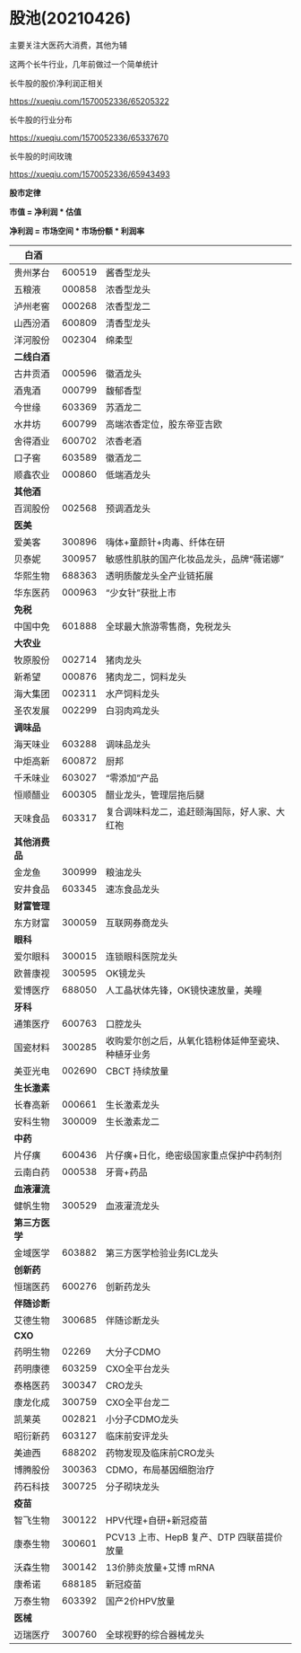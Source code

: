 # 股池(20210426)

主要关注大医药大消费，其他为辅

这两个长牛行业，几年前做过一个简单统计



长牛股的股价净利润正相关

https://xueqiu.com/1570052336/65205322

长牛股的行业分布

https://xueqiu.com/1570052336/65337670

长牛股的时间玫瑰

https://xueqiu.com/1570052336/65943493



**股市定律**  

**市值 = 净利润  *  估值**

**净利润 = 市场空间 * 市场份额 * 利润率** 



| 白酒           |        |                                                    |
| -------------- | ------ | -------------------------------------------------- |
| 贵州茅台       | 600519 | 酱香型龙头                                         |
| 五粮液         | 000858 | 浓香型龙头                                         |
| 泸州老窖       | 000268 | 浓香型龙二                                         |
| 山西汾酒       | 600809 | 清香型龙头                                         |
| 洋河股份       | 002304 | 绵柔型                                             |
| **二线白酒**   |        |                                                    |
| 古井贡酒       | 000596 | 徽酒龙头                                           |
| 酒鬼酒         | 000799 | 馥郁香型                                           |
| 今世缘         | 603369 | 苏酒龙二                                           |
| 水井坊         | 600799 | 高端浓香定位，股东帝亚吉欧                         |
| 舍得酒业       | 600702 | 浓香老酒                                           |
| 口子窖         | 603589 | 徽酒龙二                                           |
| 顺鑫农业       | 000860 | 低端酒龙头                                         |
| **其他酒**     |        |                                                    |
| 百润股份       | 002568 | 预调酒龙头                                         |
| **医美**       |        |                                                    |
| 爱美客         | 300896 | 嗨体+童颜针+肉毒、纤体在研                         |
| 贝泰妮         | 300957 | 敏感性肌肤的国产化妆品龙头，品牌“薇诺娜”           |
| 华熙生物       | 688363 | 透明质酸龙头全产业链拓展                           |
| 华东医药       | 000963 | “少女针”获批上市                                   |
| **免税**       |        |                                                    |
| 中国中免       | 601888 | 全球最大旅游零售商，免税龙头                       |
| **大农业**     |        |                                                    |
| 牧原股份       | 002714 | 猪肉龙头                                           |
| 新希望         | 000876 | 猪肉龙二，饲料龙头                                 |
| 海大集团       | 002311 | 水产饲料龙头                                       |
| 圣农发展       | 002299 | 白羽肉鸡龙头                                       |
| **调味品**     |        |                                                    |
| 海天味业       | 603288 | 调味品龙头                                         |
| 中炬高新       | 600872 | 厨邦                                               |
| 千禾味业       | 603027 | “零添加”产品                                       |
| 恒顺醋业       | 600305 | 醋业龙头，管理层拖后腿                             |
| 天味食品       | 603317 | 复合调味料龙二，追赶颐海国际，好人家、大红袍       |
| **其他消费品** |        |                                                    |
| 金龙鱼         | 300999 | 粮油龙头                                           |
| 安井食品       | 603345 | 速冻食品龙头                                       |
| **财富管理**   |        |                                                    |
| 东方财富       | 300059 | 互联网券商龙头                                     |
| **眼科**       |        |                                                    |
| 爱尔眼科       | 300015 | 连锁眼科医院龙头                                   |
| 欧普康视       | 300595 | OK镜龙头                                           |
| 爱博医疗       | 688050 | 人工晶状体先锋，OK镜快速放量，美瞳                 |
| **牙科**       |        |                                                    |
| 通策医疗       | 600763 | 口腔龙头                                           |
| 国瓷材料       | 300285 | 收购爱尔创之后，从氧化锆粉体延伸至瓷块、种植牙业务 |
| 美亚光电       | 002690 | CBCT 持续放量                                      |
| **生长激素**   |        |                                                    |
| 长春高新       | 000661 | 生长激素龙头                                       |
| 安科生物       | 300009 | 生长激素龙二                                       |
| **中药**       |        |                                                    |
| 片仔癀         | 600436 | 片仔癀+日化，绝密级国家重点保护中药制剂            |
| 云南白药       | 000538 | 牙膏+药品                                          |
| **血液灌流**   |        |                                                    |
| 健帆生物       | 300529 | 血液灌流龙头                                       |
| **第三方医学** |        |                                                    |
| 金域医学       | 603882 | 第三方医学检验业务ICL龙头                          |
| **创新药**     |        |                                                    |
| 恒瑞医药       | 600276 | 创新药龙头                                         |
| **伴随诊断**   |        |                                                    |
| 艾德生物       | 300685 | 伴随诊断龙头                                       |
| **CXO**        |        |                                                    |
| 药明生物       | 02269  | 大分子CDMO                                         |
| 药明康德       | 603259 | CXO全平台龙头                                      |
| 泰格医药       | 300347 | CRO龙头                                            |
| 康龙化成       | 300759 | CXO全平台龙二                                      |
| 凯莱英         | 002821 | 小分子CDMO龙头                                     |
| 昭衍新药       | 603127 | 临床前安评龙头                                     |
| 美迪西         | 688202 | 药物发现及临床前CRO龙头                            |
| 博腾股份       | 300363 | CDMO，布局基因细胞治疗                             |
| 药石科技       | 300725 | 分子砌块龙头                                       |
| **疫苗**       |        |                                                    |
| 智飞生物       | 300122 | HPV代理+自研+新冠疫苗                              |
| 康泰生物       | 300601 | PCV13 上市、HepB 复产、DTP 四联苗提价放量          |
| 沃森生物       | 300142 | 13价肺炎放量+艾博 mRNA                             |
| 康希诺         | 688185 | 新冠疫苗                                           |
| 万泰生物       | 603392 | 国产2价HPV放量                                     |
| **医械**       |        |                                                    |
| 迈瑞医疗       | 300760 | 全球视野的综合器械龙头                             |













